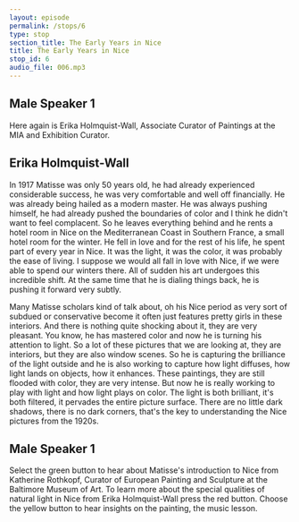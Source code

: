 ```yaml
---
layout: episode
permalink: /stops/6
type: stop
section_title: The Early Years in Nice
title: The Early Years in Nice
stop_id: 6
audio_file: 006.mp3
---
```


## Male Speaker 1

Here again is Erika Holmquist-Wall, Associate Curator of Paintings at the MIA and Exhibition Curator.

## Erika Holmquist-Wall

In 1917 Matisse was only 50 years old, he had already experienced considerable success, he was very comfortable and well off financially.  He was already being hailed as a modern master.  He was always pushing himself, he had already pushed the boundaries of color and I think he didn't want to feel complacent.  So he leaves everything behind and he rents a hotel room in Nice on the Mediterranean Coast in Southern France, a small hotel room for the winter.  He fell in love and for the rest of his life, he spent part of every year in Nice.  It was the light, it was the color, it was probably the ease of living.  I suppose we would all fall in love with Nice, if we were able to spend our winters there.  All of sudden his art undergoes this incredible shift.  At the same time that he is dialing things back, he is pushing it forward very subtly.

Many Matisse scholars kind of talk about, oh his Nice period as very sort of subdued or conservative become it often just features pretty girls in these interiors.  And there is nothing quite shocking about it, they are very pleasant.  You know, he has mastered color and now he is turning his attention to light.  So a lot of these pictures that we are looking at, they are interiors, but they are also window scenes.  So he is capturing the brilliance of the light outside and he is also working to capture how light diffuses, how light lands on objects, how it enhances.  These paintings, they are still flooded with color, they are very intense.  But now he is really working to play with light and how light plays on color.  The light is both brilliant, it's both filtered, it pervades the entire picture surface.  There are no little dark shadows, there is no dark corners, that's the key to understanding the Nice pictures from the 1920s.

## Male Speaker 1

Select the green button to hear about Matisse's introduction to Nice from Katherine Rothkopf, Curator of European Painting and Sculpture at the Baltimore Museum of Art.  To learn more about the special qualities of natural light in Nice from Erika Holmquist-Wall press the red button.  Choose the yellow button to hear insights on the painting, the music lesson.
